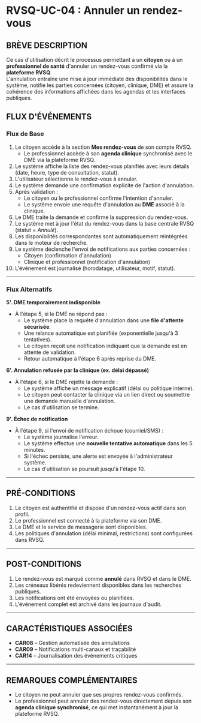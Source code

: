 # RVSQ-UC-04 : Annuler un rendez-vous

## BRÈVE DESCRIPTION
Ce cas d'utilisation décrit le processus permettant à un **citoyen** ou à un **professionnel de santé** d'annuler un rendez-vous confirmé via la **plateforme RVSQ**.  
L'annulation entraîne une mise à jour immédiate des disponibilités dans le système, notifie les parties concernées (citoyen, clinique, DME) et assure la cohérence des informations affichées dans les agendas et les interfaces publiques.

## FLUX D'ÉVÉNEMENTS

### Flux de Base

1. Le citoyen accède à la section **Mes rendez-vous** de son compte RVSQ.
    - Le professionnel accède à son **agenda clinique** synchronisé avec le DME via la plateforme RVSQ.
2. Le système affiche la liste des rendez-vous planifiés avec leurs détails (date, heure, type de consultation, statut).
3. L'utilisateur sélectionne le rendez-vous à annuler.
4. Le système demande une confirmation explicite de l'action d'annulation.
5. Après validation :
    - Le citoyen ou le professionnel confirme l'intention d'annuler.
    - Le système envoie une requête d'annulation au **DME** associé à la clinique.
6. Le DME traite la demande et confirme la suppression du rendez-vous.
7. Le système met à jour l'état du rendez-vous dans la base centrale RVSQ (statut = *Annulé*).
8. Les disponibilités correspondantes sont automatiquement réintégrées dans le moteur de recherche.
9. Le système déclenche l'envoi de notifications aux parties concernées :
    - Citoyen (confirmation d'annulation)
    - Clinique et professionnel (notification d'annulation)
10. L'événement est journalisé (horodatage, utilisateur, motif, statut).

---

### Flux Alternatifs

**5'. DME temporairement indisponible**
- À l'étape 5, si le DME ne répond pas :
    - Le système place la requête d'annulation dans une **file d'attente sécurisée**.
    - Une relance automatique est planifiée (exponentielle jusqu'à 3 tentatives).
    - Le citoyen reçoit une notification indiquant que la demande est en attente de validation.
    - Retour automatique à l'étape 6 après reprise du DME.

**6'. Annulation refusée par la clinique (ex. délai dépassé)**
- À l'étape 6, si le DME rejette la demande :
    - Le système affiche un message explicatif (délai ou politique interne).
    - Le citoyen peut contacter la clinique via un lien direct ou soumettre une demande manuelle d'annulation.
    - Le cas d'utilisation se termine.

**9'. Échec de notification**
- À l'étape 9, si l'envoi de notification échoue (courriel/SMS) :
    - Le système journalise l'erreur.
    - Le système effectue une **nouvelle tentative automatique** dans les 5 minutes.
    - Si l'échec persiste, une alerte est envoyée à l'administrateur système.
    - Le cas d'utilisation se poursuit jusqu'à l'étape 10.

---

## PRÉ-CONDITIONS

1. Le citoyen est authentifié et dispose d'un rendez-vous actif dans son profil.
2. Le professionnel est connecté à la plateforme via son DME.
3. Le DME et le service de messagerie sont disponibles.
4. Les politiques d'annulation (délai minimal, restrictions) sont configurées dans RVSQ.

---

## POST-CONDITIONS

1. Le rendez-vous est marqué comme **annulé** dans RVSQ et dans le DME.
2. Les créneaux libérés redeviennent disponibles dans les recherches publiques.
3. Les notifications ont été envoyées ou planifiées.
4. L'événement complet est archivé dans les journaux d'audit.

---

## CARACTÉRISTIQUES ASSOCIÉES

- **CAR08** – Gestion automatisée des annulations
- **CAR09** – Notifications multi-canaux et traçabilité
- **CAR14** – Journalisation des événements critiques

---

## REMARQUES COMPLÉMENTAIRES
- Le citoyen ne peut annuler que ses propres rendez-vous confirmés.
- Le professionnel peut annuler des rendez-vous directement depuis son **agenda clinique synchronisé**, ce qui met instantanément à jour la plateforme RVSQ.